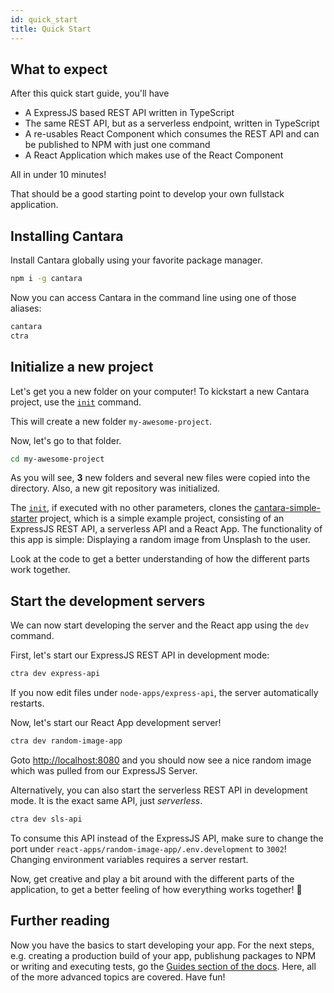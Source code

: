 ```yaml
---
id: quick_start
title: Quick Start
---
```


## What to expect

After this quick start guide, you'll have

- A ExpressJS based REST API written in TypeScript
- The same REST API, but as a serverless endpoint, written in TypeScript
- A re-usables React Component which consumes the REST API and can be published to NPM with just one command
- A React Application which makes use of the React Component

All in under 10 minutes!

That should be a good starting point to develop your own fullstack application.

## Installing Cantara

Install Cantara globally using your favorite package manager.

```bash
npm i -g cantara
```

Now you can access Cantara in the command line using one of those aliases:

```bash
cantara
ctra
```

## Initialize a new project

Let's get you a new folder on your computer!
To kickstart a new Cantara project, use the [`init`](commands/init) command.

This will create a new folder `my-awesome-project`.

Now, let's go to that folder.

```bash
cd my-awesome-project
```

As you will see, **3** new folders and several new files were copied into the directory. Also, a new git repository was initialized.

The [`init`](commands/init), if executed with no other parameters, clones the [cantara-simple-starter](https://github.com/CantaraJS/cantara-simple-starter) project, which is a simple example project, consisting of an ExpressJS REST API, a serverless API and a React App. The functionality of this app is simple: Displaying a random image from Unsplash to the user.

Look at the code to get a better understanding of how the different parts work together.

## Start the development servers

We can now start developing the server and the React app using the `dev` command.

First, let's start our ExpressJS REST API in development mode:

```bash
ctra dev express-api
```

If you now edit files under `node-apps/express-api`, the server automatically restarts.

Now, let's start our React App development server!

```bash
ctra dev random-image-app
```

Goto [http://localhost:8080](http://localhost:8080) and you should now see a nice random image which was pulled from our ExpressJS Server.

Alternatively, you can also start the serverless REST API in development mode. It is the exact same API, just _serverless_.

```bash
ctra dev sls-api
```

To consume this API instead of the ExpressJS API, make sure to change the port under `react-apps/random-image-app/.env.development` to `3002`! Changing environment variables requires a server restart.

Now, get creative and play a bit around with the different parts of the application, to get a better feeling of how everything works together! :crystal_ball:

## Further reading

Now you have the basics to start developing your app.
For the next steps, e.g. creating a production build of your app, publishung packages to NPM or writing and executing tests, go the [Guides section of the docs](guides_intro). Here, all of the more advanced topics are covered. Have fun!
